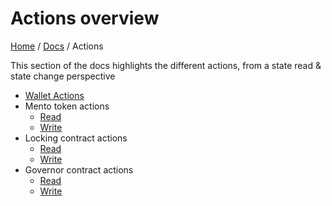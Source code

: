 # Actions overview

[Home](../../README.md) / [Docs](../index.md) / Actions

This section of the docs highlights the different actions, from a state read & state change perspective

- [Wallet Actions](./wallet.md)
- Mento token actions
  - [Read](./mento/reads.md)
  - [Write](./mento/writes.md)
- Locking contract actions
  - [Read](./locking/reads.md)
  - [Write](./locking/writes.md)
- Governor contract actions
  - [Read](./governor/reads.md)
  - [Write](./governor/writes.md)
